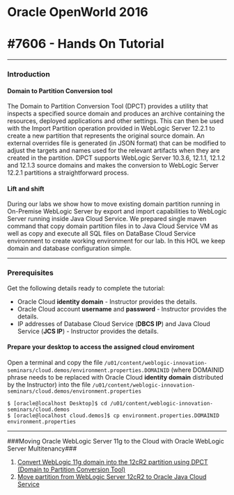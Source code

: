 # Oracle OpenWorld 2016 #

# #7606 - Hands On Tutorial #
----

### Introduction ###

#### Domain to Partition Conversion tool ####
The Domain to Partition Conversion Tool (DPCT) provides a utility that inspects a specified source domain and produces an archive containing the resources, deployed applications and other settings.  This can then be used with the Import Partition operation provided in WebLogic Server 12.2.1 to create a new partition that represents the original source domain.  An external overrides file is generated (in JSON format) that can be modified to adjust the targets and names used for the relevant artifacts when they are created in the partition. DPCT supports WebLogic Server 10.3.6, 12.1.1, 12.1.2 and 12.1.3 source domains and makes the conversion to WebLogic Server 12.2.1 partitions a straightforward process.

#### Lift and shift ####
During our labs we show how to move existing domain partition running in On-Premise WebLogic Server by export and import capabilities to WebLogic Server running inside Java Cloud Service. We prepared single maven command that copy domain partition files in to Java Cloud Service VM as well as copy and execute all SQL files on DataBase Cloud Service environment to create working environment for our lab. In this HOL we keep domain and database configuration simple.

----

### Prerequisites ###

Get the following details ready to complete the tutorial:

+ Oracle Cloud **identity domain** - Instructor provides the details.
+ Oracle Cloud account **username** and **password** - Instructor provides the details.
+ IP addresses of Database Cloud Service (**DBCS IP**) and Java Cloud Service (**JCS IP**) - Instructor provides the details.


#### Prepare your desktop to access the assigned cloud enviroment ###
Open a terminal and copy the file `/u01/content/weblogic-innovation-seminars/cloud.demos/environment.properties.DOMAINID` (where DOMAINID phrase needs to be replaced with Oracle Cloud **identity domain** distributed by the Instructor) into the file `/u01/content/weblogic-innovation-seminars/cloud.demos/environment.properties` 

    $ [oracle@localhost Desktop]$ cd /u01/content/weblogic-innovation-seminars/cloud.demos
    $ [oracle@localhost cloud.demos]$ cp environment.properties.DOMAINID environment.properties

----

###Moving Oracle WebLogic Server 11g to the Cloud with Oracle WebLogic Server Multitenancy###

1. [Convert WebLogic 11g domain into the 12cR2 partition using DPCT (Domain to Partition Conversion Tool)](https://github.com/oracle-weblogic/weblogic-innovation-seminars/blob/caf-12.2.1/cloud.demos/HOL7606/dpct.11g.12R2.migration.md)
2. [Move partition from WebLogic Server 12cR2 to Oracle Java Cloud Service](https://github.com/oracle-weblogic/weblogic-innovation-seminars/blob/caf-12.2.1/cloud.demos/HOL7606/lift.and.shift.md)
